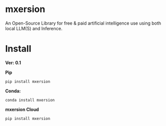 # mxersion

An Open-Source Library for free & paid artificial intelligence use using both local LLM(S) and Inference.

# Install
**Ver: 0.1**

**Pip**

```shell
pip install mxersion
```

**Conda:**

```shell
conda install mxersion
```

**mxersion Cloud**
```shell
pip install mxersion
```

